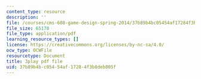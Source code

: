 ```yaml
---
content_type: resource
description: ''
file: /courses/cms-608-game-design-spring-2014/37b89b4bc05454af17284f3b0deb805f_1506653.pdf
file_size: 65170
file_type: application/pdf
learning_resource_types: []
license: https://creativecommons.org/licenses/by-nc-sa/4.0/
ocw_type: OCWFile
resourcetype: Document
title: 3play pdf file
uid: 37b89b4b-c054-54af-1728-4f3b0deb805f
---
```

